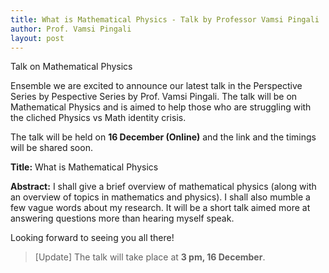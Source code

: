 ```yaml
---
title: What is Mathematical Physics - Talk by Professor Vamsi Pingali
author: Prof. Vamsi Pingali
layout: post
---
```


Talk on Mathematical Physics

<!--more-->

Ensemble we are excited to announce our latest talk in the Perspective Series by Pespective Series by Prof. Vamsi Pingali. The talk will be on Mathematical Physics and is aimed to help those who are struggling with the cliched Physics vs Math identity crisis.

The talk will be held on **16 December (Online)** and the link and the timings will be shared soon.

**Title:** What is Mathematical Physics

**Abstract:** I shall give a brief overview of mathematical physics (along with an overview of topics in mathematics and physics). I shall also mumble a few vague words about my research. It will be a short talk aimed more at answering questions more than hearing myself speak.

Looking forward to seeing you all there! 


> [Update]
The talk will take place at **3 pm, 16 December**.